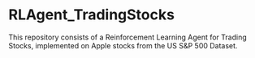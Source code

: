 # RLAgent_TradingStocks
This repository consists of a Reinforcement Learning Agent for Trading Stocks, implemented on Apple stocks from the US S&amp;P 500 Dataset.
